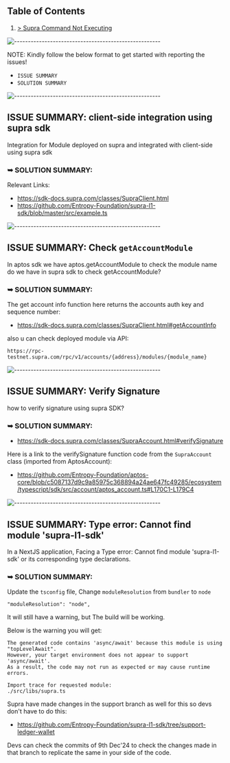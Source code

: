 ## Table of Contents
1. [> Supra Command Not Executing](#ISSUE-SUMMARY-Supra-Command-Not-Executing)

![-----------------------------------------------------](https://raw.githubusercontent.com/andreasbm/readme/master/assets/lines/rainbow.png)

NOTE: Kindly follow the below format to get started with reporting the issues!
- `ISSUE SUMMARY`
- `SOLUTION SUMMARY`

![-----------------------------------------------------](https://raw.githubusercontent.com/andreasbm/readme/master/assets/lines/rainbow.png)

## ISSUE SUMMARY: client-side integration using supra sdk
Integration for Module deployed on supra and integrated with client-side using supra sdk

### ➥ SOLUTION SUMMARY: 
Relevant Links:
- https://sdk-docs.supra.com/classes/SupraClient.html
- https://github.com/Entropy-Foundation/supra-l1-sdk/blob/master/src/example.ts

![-----------------------------------------------------](https://raw.githubusercontent.com/andreasbm/readme/master/assets/lines/rainbow.png)

## ISSUE SUMMARY: Check `getAccountModule`

In aptos sdk we have aptos.getAccountModule to check the module name do we have in supra sdk to check getAccountModule?

### ➥ SOLUTION SUMMARY:
The get account info function here returns the accounts auth key and sequence number:
- https://sdk-docs.supra.com/classes/SupraClient.html#getAccountInfo

also u can check deployed module via API:

```
https://rpc-testnet.supra.com/rpc/v1/accounts/{address}/modules/{module_name}
```
![-----------------------------------------------------](https://raw.githubusercontent.com/andreasbm/readme/master/assets/lines/rainbow.png)

## ISSUE SUMMARY: Verify Signature

how to verify signature using supra SDK?

### ➥ SOLUTION SUMMARY:
- https://sdk-docs.supra.com/classes/SupraAccount.html#verifySignature

Here is a link to the verifySignature function code from the `SupraAccount` class (imported from AptosAccount): 

- https://github.com/Entropy-Foundation/aptos-core/blob/c5087137d9c9a85975c368894a24ae647fc49285/ecosystem/typescript/sdk/src/account/aptos_account.ts#L170C1-L179C4

![-----------------------------------------------------](https://raw.githubusercontent.com/andreasbm/readme/master/assets/lines/rainbow.png)

## ISSUE SUMMARY: Type error: Cannot find module 'supra-l1-sdk'
In a NextJS application, Facing a Type error: Cannot find module 'supra-l1-sdk' or its corresponding type declarations.

### ➥ SOLUTION SUMMARY:
Update the `tsconfig` file, Change `moduleResolution` from `bundler` to `node`

```
"moduleResolution": "node",
```
It will still have a warning, but The build will be working. 

Below is the warning you will get:
```
The generated code contains 'async/await' because this module is using "topLevelAwait".
However, your target environment does not appear to support 'async/await'.
As a result, the code may not run as expected or may cause runtime errors.

Import trace for requested module:
./src/libs/supra.ts
```
Supra have made changes in the support branch as well for this so devs don't have to do this: 
- https://github.com/Entropy-Foundation/supra-l1-sdk/tree/support-ledger-wallet

Devs can check the commits of 9th Dec'24 to check the changes made in that branch to replicate the same in your side of the code.

